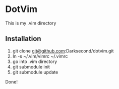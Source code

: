 DotVim
======

This is my .vim directory

Installation
------------

1. git clone git@github.com:Darksecond/dotvim.git
2. ln -s ~/.vim/vimrc ~/.vimrc
3. go into .vim directory
4. git submodule init
5. git submodule update

Done!
